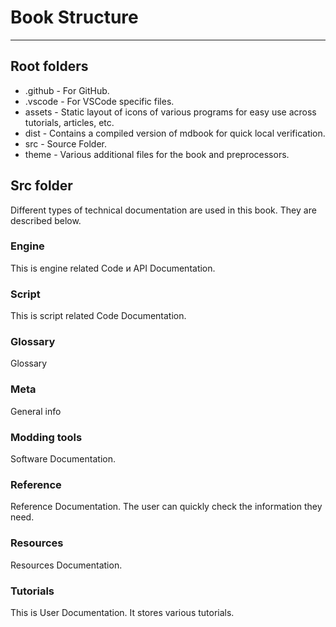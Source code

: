 # Book Structure

___

## Root folders

- .github - For GitHub.
- .vscode - For VSCode specific files.
- assets - Static layout of icons of various programs for easy use across tutorials, articles, etc.
- dist - Contains a compiled version of mdbook for quick local verification.
- src - Source Folder.
- theme - Various additional files for the book and preprocessors.

## Src folder

Different types of technical documentation are used in this book. They are described below.

### Engine

This is engine related Code и API Documentation.

### Script

This is script related Code Documentation.

### Glossary

Glossary

### Meta

General info

### Modding tools

Software Documentation.

### Reference

Reference Documentation. The user can quickly check the information they need.

### Resources

Resources Documentation.

### Tutorials

This is User Documentation. It stores various tutorials.
